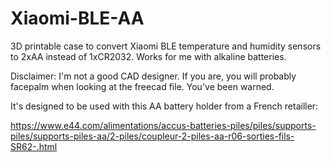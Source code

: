 # Xiaomi-BLE-AA
3D printable case to convert Xiaomi BLE temperature and humidity sensors to 2xAA instead of 1xCR2032. Works for me with alkaline batteries.

Disclaimer: I'm not a good CAD designer. If you are, you will probably facepalm when looking at the freecad file. You've been warned. 

It's designed to be used with this AA battery holder from a French retailler:

https://www.e44.com/alimentations/accus-batteries-piles/piles/supports-piles/supports-piles-aa/2-piles/coupleur-2-piles-aa-r06-sorties-fils-SR62-.html 
